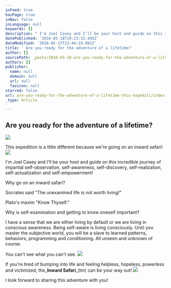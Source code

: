 ```yaml
---
inFeed: true
hasPage: true
inNav: false
inLanguage: null
keywords: []
description: " I'm Joel Casey and I'll be your host and guide on this incredible journey of impartial self-observation, self-awareness, self-discovery, self-realization, self-actualization and self-empowerment!"
datePublished: '2016-05-18T19:23:32.495Z'
dateModified: '2016-05-17T22:44:19.882Z'
title: ' Are you ready for the adventure of a lifetime?'
author: []
sourcePath: _posts/2016-03-10-are-you-ready-for-the-adventure-of-a-lifetime-this-expediti.md
authors: []
publisher:
  name: null
  domain: null
  url: null
  favicon: null
starred: false
url: are-you-ready-for-the-adventure-of-a-lifetime-this-expediti/index.html
_type: Article

---
```

## Are you ready for the adventure of a lifetime?
![](https://the-grid-user-content.s3-us-west-2.amazonaws.com/b93afdad-73e4-468c-bd11-d85766f38884.jpg)

This expedition is a little different because we're going on an inward safari!
![](https://s3-us-west-2.amazonaws.com/the-grid-img/p/a16b9cdd4619e346459696165008f47e5c9a67f1.png)

I'm Joel Casey and I'll be your host and guide on this incredible journey of impartial self-observation, self-awareness, self-discovery, self-realization, self-actualization and self-empowerment!

Why go on an inward safari?

Socrates said "The unexamined life is not worth living!"

Plato's maxim "Know Thyself."

Why is self-examination and getting to know oneself important?

I have a sense that we are either living by default or we are living in conscious awareness. Being self-aware is living consciously. Until you master the subjective world, you will be a slave to learned patterns, behaviors, programming and conditioning. All unseen and unknown of course. 

You can't see what you can't see. ![](https://the-grid-user-content.s3-us-west-2.amazonaws.com/3bd7b973-92ac-48a4-93d9-e7a72b3291c5.jpg)

If you're tired of bumping into life and feeling helpless, hopeless, powerless and victimized, the_**Inward Safari**_(tm) can be your way out!
![](https://s3-us-west-2.amazonaws.com/the-grid-img/p/f6c984cc18f66ae56a3aa2e8aa58f07761bc9e0d.png)

I look forward to sharing this adventure with you!